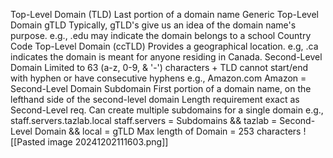 Top-Level Domain (TLD)
	Last portion of a domain name 
	Generic Top-Level Domain gTLD
		Typically, gTLD's give us an idea of the domain name's purpose. e.g., .edu may indicate the domain belongs to a school
	Country Code Top-Level Domain (ccTLD)
		Provides a geographical location. e.g, .ca indicates the domain is meant for anyone residing in Canada.
Second-Level Domain 
	Limited to 63 (a-z, 0-9, & '-') characters + TLD 
		cannot start/end with hyphen or have consecutive hyphens
		e.g., Amazon.com 
		Amazon = Second-Level Domain 
Subdomain
	First portion of a domain name, on the lefthand side of the second-level domain 
		Length requirement exact as Second-Level req.
		Can create multiple subdomains for a single domain
		e.g., staff.servers.tazlab.local 
		staff.servers = Subdomains && tazlab = Second-Level Domain && local = gTLD
Max length of Domain = 253 characters 
![[Pasted image 20241202111603.png]]
